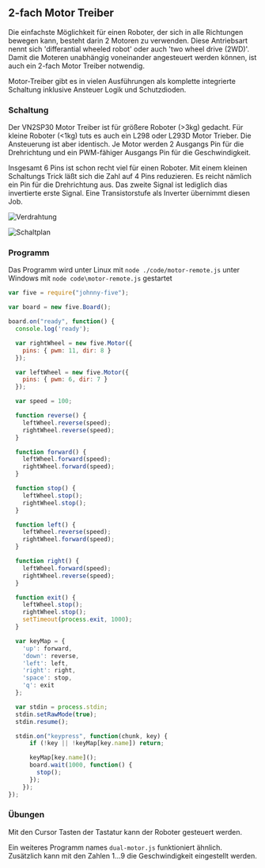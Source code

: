 ## 2-fach Motor Treiber

Die einfachste Möglichkeit für einen Roboter, der sich in alle Richtungen bewegen kann, besteht darin 2 Motoren zu verwenden. Diese Antriebsart nennt sich 'differantial wheeled robot' oder auch 'two wheel drive (2WD)'.  Damit die Moteren unabhängig voneinander angesteuert werden können, ist auch ein 2-fach Motor Treiber notwendig.

Motor-Treiber gibt es in vielen Ausführungen als komplette integrierte Schaltung inklusive Ansteuer Logik und Schutzdioden. 

### Schaltung

Der VN2SP30 Motor Treiber ist für größere Roboter (>3kg) gedacht. Für kleine Roboter (<1kg) tuts es auch ein L298 oder L293D Motor Trieber. Die Ansteuerung ist aber identisch. Je Motor werden 2 Ausgangs Pin für die Drehrichtung und ein PWM-fähiger Ausgangs Pin für die Geschwindigkeit.

Insgesamt 6 Pins ist schon recht viel für einen Roboter. Mit einem kleinen Schaltungs Trick läßt sich die Zahl auf 4 Pins reduzieren. Es reicht nämlich ein Pin für die Drehrichtung aus. Das zweite Signal ist lediglich dias invertierte erste Signal. Eine Transistorstufe als Inverter übernimmt diesen Job. 

![Verdrahtung](%assets_url%/circ/dual-motor-driver_Steckplatine.png "Verdrahtung")

![Schaltplan](%assets_url%/circ/dual-motor-driver_Schaltplan.png "Schaltplan")

### Programm

Das Programm wird unter Linux mit `node ./code/motor-remote.js` unter Windows mit `node code\motor-remote.js` gestartet

```javascript
var five = require("johnny-five");

var board = new five.Board();

board.on("ready", function() {
  console.log('ready');

  var rightWheel = new five.Motor({
    pins: { pwm: 11, dir: 8 }
  });

  var leftWheel = new five.Motor({
    pins: { pwm: 6, dir: 7 }
  });

  var speed = 100;

  function reverse() {
    leftWheel.reverse(speed);
    rightWheel.reverse(speed);
  }

  function forward() {
    leftWheel.forward(speed);
    rightWheel.forward(speed);
  }

  function stop() {
    leftWheel.stop();
    rightWheel.stop();
  }

  function left() {
    leftWheel.reverse(speed);
    rightWheel.forward(speed);
  }

  function right() {
    leftWheel.forward(speed);
    rightWheel.reverse(speed);
  }

  function exit() {
    leftWheel.stop();
    rightWheel.stop();
    setTimeout(process.exit, 1000);
  }

  var keyMap = {
    'up': forward,
    'down': reverse,
    'left': left,
    'right': right,
    'space': stop,
    'q': exit
  };

  var stdin = process.stdin;
  stdin.setRawMode(true);
  stdin.resume();

  stdin.on("keypress", function(chunk, key) {
      if (!key || !keyMap[key.name]) return;      

      keyMap[key.name]();
      board.wait(1000, function() {
        stop();
      });
    });
});
```

### Übungen

Mit den Cursor Tasten der Tastatur kann der Roboter gesteuert werden. 

Ein weiteres Programm names `dual-motor.js` funktioniert ähnlich. Zusätzlich kann mit den Zahlen 1...9 die Geschwindigkeit eingestellt werden.
